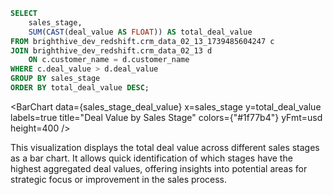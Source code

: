 ```sql sales_stage_deal_value
SELECT 
    sales_stage, 
    SUM(CAST(deal_value AS FLOAT)) AS total_deal_value
FROM brighthive_dev_redshift.crm_data_02_13_1739485604247 c
JOIN brighthive_dev_redshift.crm_data_02_13 d 
    ON c.customer_name = d.customer_name
WHERE c.deal_value > d.deal_value
GROUP BY sales_stage
ORDER BY total_deal_value DESC;
```

<BarChart
    data={sales_stage_deal_value}
    x=sales_stage
    y=total_deal_value
    labels=true
    title="Deal Value by Sales Stage"
    colors={"#1f77b4"}
    yFmt=usd
    height=400
/>  

This visualization displays the total deal value across different sales stages as a bar chart. It allows quick identification of which stages have the highest aggregated deal values, offering insights into potential areas for strategic focus or improvement in the sales process.